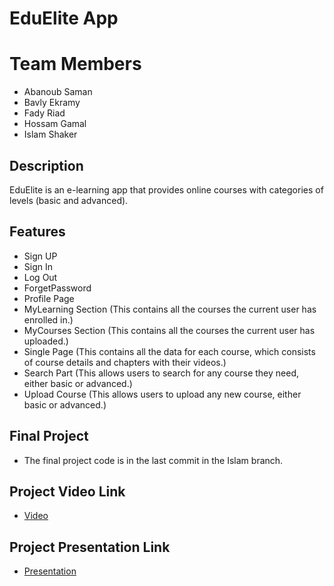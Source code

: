 # EduElite App


# Team Members

- Abanoub Saman
- Bavly Ekramy
- Fady Riad
- Hossam Gamal
- Islam Shaker

## Description

EduElite is an e-learning app that provides online courses with categories of levels (basic and advanced).

## Features

- Sign UP
- Sign In
- Log Out
- ForgetPassword
- Profile Page
- MyLearning Section (This contains all the courses the current user has enrolled in.)
- MyCourses Section (This contains all the courses the current user has uploaded.)
- Single Page (This contains all the data for each course, which consists of course details and chapters with their videos.)
- Search Part (This allows users to search for any course they need, either basic or advanced.)
- Upload Course (This allows users to upload any new course, either basic or advanced.)

## Final Project

- The final project code is in the last commit in the Islam branch.

## Project Video Link

- [Video](https://drive.google.com/drive/folders/1I9tFKF2CIErJPnHD-VUOImQFIy-cUP2-?usp=sharing)

## Project Presentation Link

- [Presentation](https://drive.google.com/file/d/18e-ymQUR1FU3_QF3ZS-D_b6jrUoiMsZw/view?usp=sharing)
